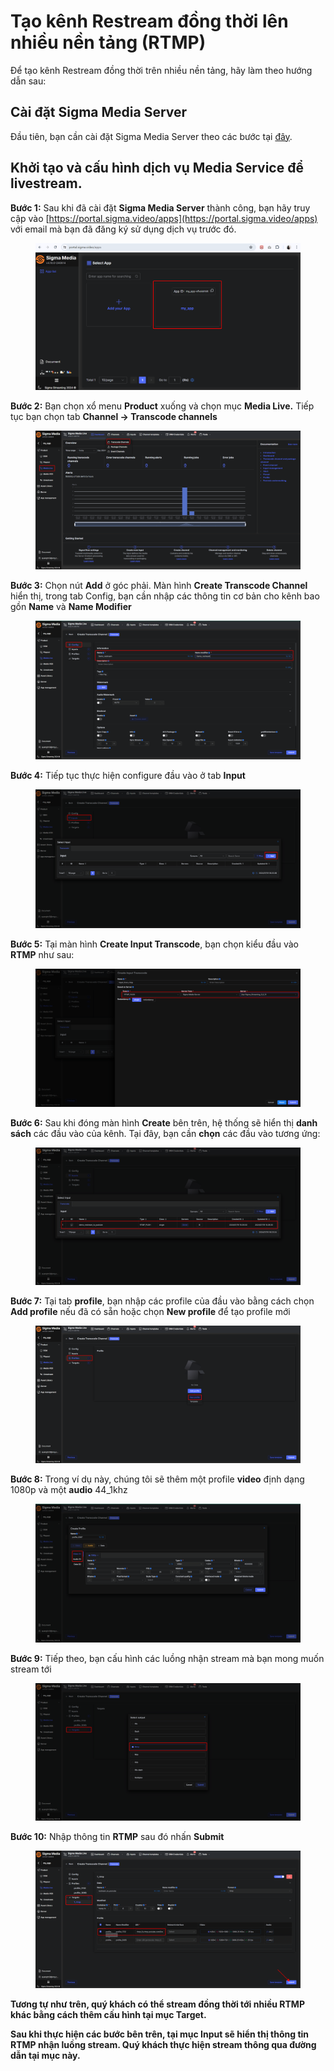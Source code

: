 # Tạo kênh Restream đồng thời lên nhiều nền tảng (RTMP)

Để tạo kênh Restream đồng thời trên nhiều nền tảng, hãy làm theo hướng dẫn sau:

## Cài đặt Sigma Media Server

Đầu tiên, bạn cần cài đặt Sigma Media Server theo các bước tại [đây](../cai-dat-sigma-media-server.md).

## Khởi tạo và cấu hình dịch vụ Media Service để livestream.&#x20;

**Bước 1:** Sau khi đã cài đặt **Sigma Media Server** thành công, bạn hãy truy cập vào [https://portal.sigma.video/apps](https://portal.sigma.video/apps) với email mà bạn đã đăng ký sử dụng dịch vụ trước đó.

<figure><img src="../../../../.gitbook/assets/image (647).png" alt=""><figcaption></figcaption></figure>

**Bước 2:** Bạn chọn xổ menu **Product** xuống và chọn mục **Media Live.** Tiếp tục bạn chọn tab **Channel -> Transcode channels**

<figure><img src="../../../../.gitbook/assets/image (1) (1).png" alt=""><figcaption></figcaption></figure>

**Bước 3:** Chọn nút **Add** ở góc phải. Màn hình **Create Transcode Channel** hiển thị, trong tab Config, bạn cần nhập các thông tin cơ bản cho kênh bao gồn **Name** và **Name Modifier**

<figure><img src="../../../../.gitbook/assets/image (4) (1).png" alt=""><figcaption></figcaption></figure>

**Bước 4:** Tiếp tục thực hiện configure đầu vào ở tab **Input**

<figure><img src="../../../../.gitbook/assets/image (5) (1).png" alt=""><figcaption></figcaption></figure>

**Bước 5:** Tại màn hình **Create Input Transcode**, bạn chọn kiểu đầu vào **RTMP** như sau:

<figure><img src="../../../../.gitbook/assets/image (6).png" alt=""><figcaption></figcaption></figure>

**Bước 6:** Sau khi đóng màn hình **Create** bên trên, hệ thống sẽ hiển thị **danh sách** các đầu vào của kênh. Tại đây, bạn cần **chọn** các đầu vào tương ứng:

<figure><img src="../../../../.gitbook/assets/image (7).png" alt=""><figcaption></figcaption></figure>

**Bước 7:** Tại tab **profile**, bạn nhập các profile của đầu vào bằng cách chọn **Add profile** nếu đã có sẵn hoặc chọn **New profile** để tạo profile mới

<figure><img src="../../../../.gitbook/assets/image (8).png" alt=""><figcaption></figcaption></figure>

**Bước 8:** Trong ví dụ này, chúng tôi sẽ thêm một profile **video** định dạng 1080p và một **audio** 44\_1khz

<figure><img src="../../../../.gitbook/assets/image (9).png" alt=""><figcaption></figcaption></figure>

**Bước 9:** Tiếp theo, bạn cấu hình các luồng nhận stream mà bạn mong muốn stream tới

<figure><img src="../../../../.gitbook/assets/image (10).png" alt=""><figcaption></figcaption></figure>

**Bước 10:** Nhập thông tin **RTMP** sau đó nhấn **Submit**

<figure><img src="../../../../.gitbook/assets/image (11).png" alt=""><figcaption></figcaption></figure>

**Tương tự như trên, quý khách có thể stream đồng thời tới nhiều RTMP khác bằng cách thêm cấu hình tại mục Target.**

**Sau khi thực hiện các bước bên trên, tại mục Input sẽ hiển thị thông tin RTMP nhận luồng stream. Quý khách thực hiện stream thông qua đường dẫn tại mục này.**
